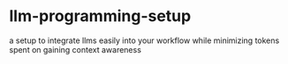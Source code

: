 # llm-programming-setup
a setup to integrate llms easily into your workflow while minimizing tokens spent on gaining context awareness
